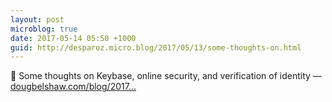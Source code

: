 ```yaml
---
layout: post
microblog: true
date: 2017-05-14 05:50 +1000
guid: http://desparoz.micro.blog/2017/05/13/some-thoughts-on.html
---
```

🔗 Some thoughts on Keybase, online security, and verification of identity — [dougbelshaw.com/blog/2017...](http://dougbelshaw.com/blog/2017/05/12/keybase-security/)
